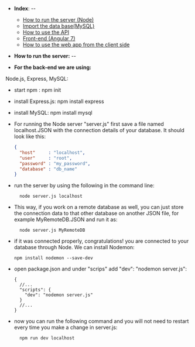 * **Index**:
--
  * <a href="">How to run the server (Node)</a>
  * <a href="">Import the data base(MySQL)</a>
  * <a href="">How to use the API</a>
  * <a href="">Front-end (Angular 7)</a>
  * <a href="">How to use the web app from the client side</a>


* **How to run the server:**
--

* **For the back-end we are using:**

 Node.js, Express, MySQL:

  * start npm :
        npm init
  * install Express.js:
        npm install express
  * install MySQL:
        npm install mysql

* For running the Node server "server.js" first save a file named localhost.JSON with the connection details of your database. It should look like this:

  ```JSON
  {
    "host"     : "localhost",
    "user"     : "root",
    "password" : "my_password",
    "database" : "db_name"
  }
  ```      
* run the server by using the following in the command line:

        node server.js localhost

* This way, if you work on a remote database as well, you can just store the connection data to that other database on another JSON file, for example MyRemoteDB.JSON and run it as:

        node server.js MyRemoteDB

* if it was connected properly, congratulations! you are connected to your database through Node. We can install Nodemon:

      npm install nodemon --save-dev

* open package.json and under "scrips" add "dev": "nodemon server.js":

      {
        //...
        "scripts": {
          "dev": "nodemon server.js"
        }
        //...
      }

* now you can run the following command and you will not need to restart every time you make a change in server.js:

        npm run dev localhost
